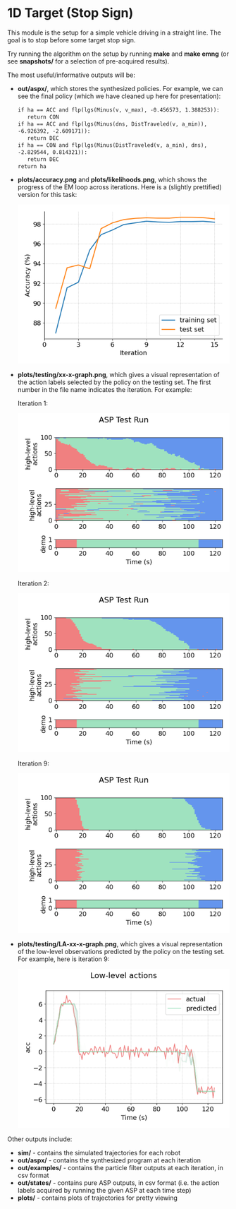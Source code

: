 # 1D Target (Stop Sign)
This module is the setup for a simple vehicle driving in a straight line. The goal is to stop before some target stop sign.

Try running the algorithm on the setup by running **make** and **make emng** (or see **snapshots/** for a selection of pre-acquired results).

The most useful/informative outputs will be:
- **out/aspx/**, which stores the synthesized policies. For example, we can see the final policy (which we have cleaned up here for presentation):
    ```
   if ha == ACC and flp(lgs(Minus(v, v_max), -0.456573, 1.388253)):
       return CON
   if ha == ACC and flp(lgs(Minus(dns, DistTraveled(v, a_min)), -6.926392, -2.609171)):
       return DEC
   if ha == CON and flp(lgs(Minus(DistTraveled(v, a_min), dns), -2.829544, 0.814321)):
       return DEC
   return ha
    ```
- **plots/accuracy.png** and **plots/likelihoods.png**, which shows the progress of the EM loop across iterations. Here is a (slightly prettified) version for this task:

    ![](../assets/SS_plots/accuracy-alt.png)

- **plots/testing/xx-x-graph.png**, which gives a visual representation of the action labels selected by the policy on the testing set. The first number in the file name indicates the iteration. For example:

    Iteration 1:

    ![](../assets/SS_plots/1-0-graph.png)

    Iteration 2:

    ![](../assets/SS_plots/2-0-graph.png)
    
    Iteration 9:

    ![](../assets/SS_plots/9-0-graph.png)

- **plots/testing/LA-xx-x-graph.png**, which gives a visual representation of the low-level observations predicted by the policy on the testing set. For example, here is iteration 9:

    ![](../assets/SS_plots/LA-9-0-graph.png)

Other outputs include:
- **sim/** - contains the simulated trajectories for each robot
- **out/aspx/** - contains the synthesized program at each iteration
- **out/examples/** - contains the particle filter outputs at each iteration, in csv format
- **out/states/** - contains pure ASP outputs, in csv format (i.e. the action labels acquired by running the given ASP at each time step)
- **plots/** - contains plots of trajectories for pretty viewing